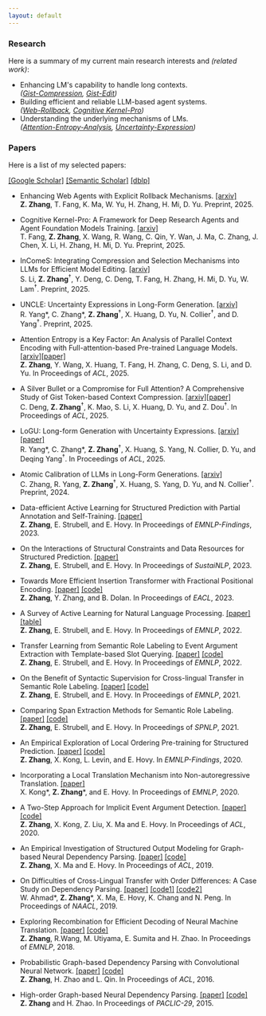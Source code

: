 ```yaml
---
layout: default
---
```


### Research

Here is a summary of my current main research interests and *(related work)*:
- Enhancing LM's capability to handle long contexts. <br> 
*([Gist-Compression](https://arxiv.org/abs/2412.17483), [Gist-Edit](https://arxiv.org/abs/2505.22156))*
- Building efficient and reliable LLM-based agent systems. <br>
*([Web-Rollback](https://arxiv.org/abs/2504.11788), [Cognitive Kernel-Pro](https://arxiv.org/abs/2508.00414))*
- Understanding the underlying mechanisms of LMs. <br>
*([Attention-Entropy-Analysis](https://arxiv.org/abs/2412.16545), [Uncertainty-Expression](https://arxiv.org/abs/2410.14309))*


### Papers

Here is a list of my selected papers:

[[Google Scholar]](https://scholar.google.com/citations?user=373vlUEAAAAJ) [[Semantic Scholar]](https://www.semanticscholar.org/author/Zhisong-Zhang/1929423) [[dblp]](https://dblp.org/pid/174/7415.html)

* Enhancing Web Agents with Explicit Rollback Mechanisms. [[arxiv]](https://arxiv.org/abs/2504.11788) <br>
**Z. Zhang**, T. Fang, K. Ma, W. Yu, H. Zhang, H. Mi, D. Yu. Preprint, 2025.

* Cognitive Kernel-Pro: A Framework for Deep Research Agents and Agent Foundation Models Training. [[arxiv]](https://arxiv.org/abs/2508.00414) <br>
T. Fang, **Z. Zhang**, X. Wang, R. Wang, C. Qin, Y. Wan, J. Ma, C. Zhang, J. Chen, X. Li, H. Zhang, H. Mi, D. Yu. Preprint, 2025.

* InComeS: Integrating Compression and Selection Mechanisms into LLMs for Efficient Model Editing. [[arxiv]](https://arxiv.org/abs/2505.22156) <br>
S. Li, **Z. Zhang**<sup>†</sup>, Y. Deng, C. Deng, T. Fang, H. Zhang, H. Mi, D. Yu, W. Lam<sup>†</sup>. Preprint, 2025.

* UNCLE: Uncertainty Expressions in Long-Form Generation. [[arxiv]](https://arxiv.org/abs/2505.16922) <br>
R. Yang\*, C. Zhang\*, **Z. Zhang**<sup>†</sup>, X. Huang, D. Yu, N. Collier<sup>†</sup>, and D. Yang<sup>†</sup>. Preprint, 2025.

* Attention Entropy is a Key Factor: An Analysis of Parallel Context Encoding with Full-attention-based Pre-trained Language Models. [[arxiv]](https://arxiv.org/abs/2412.16545)[[paper]](https://aclanthology.org/2025.acl-long.485/) <br>
**Z. Zhang**, Y. Wang, X. Huang, T. Fang, H. Zhang, C. Deng, S. Li, and D. Yu. In Proceedings of *ACL*, 2025.

* A Silver Bullet or a Compromise for Full Attention? A Comprehensive Study of Gist Token-based Context Compression. [[arxiv]](https://arxiv.org/abs/2412.17483)[[paper]](https://aclanthology.org/2025.acl-long.241/) <br>
C. Deng, **Z. Zhang**<sup>†</sup>, K. Mao, S. Li, X. Huang, D. Yu, and Z. Dou<sup>†</sup>. In Proceedings of *ACL*, 2025.

* LoGU: Long-form Generation with Uncertainty Expressions. [[arxiv]](https://arxiv.org/abs/2410.14309)[[paper]](https://aclanthology.org/2025.acl-long.928/) <br>
R. Yang\*, C. Zhang\*, **Z. Zhang**<sup>†</sup>, X. Huang, S. Yang, N. Collier, D. Yu, and Deqing Yang<sup>†</sup>. In Proceedings of *ACL*, 2025.

* Atomic Calibration of LLMs in Long-Form Generations. [[arxiv]](https://arxiv.org/abs/2410.13246) <br>
C. Zhang, R. Yang, **Z. Zhang**<sup>†</sup>, X. Huang, S. Yang, D. Yu, and N. Collier<sup>†</sup>. Preprint, 2024.

* Data-efficient Active Learning for Structured Prediction with Partial Annotation and Self-Training. [[paper]](https://aclanthology.org/2023.findings-emnlp.865/) <br>
**Z. Zhang**, E. Strubell, and E. Hovy. In Proceedings of *EMNLP-Findings*, 2023.

* On the Interactions of Structural Constraints and Data Resources for Structured Prediction. [[paper]](https://aclanthology.org/2023.sustainlp-1.10/) <br>
**Z. Zhang**, E. Strubell, and E. Hovy. In Proceedings of *SustaiNLP*, 2023.

* Towards More Efficient Insertion Transformer with Fractional Positional Encoding. [[paper]](https://aclanthology.org/2023.eacl-main.115/) [[code]](https://github.com/zzsfornlp/zgen1) <br>
**Z. Zhang**, Y. Zhang, and B. Dolan. In Proceedings of *EACL*, 2023.

* A Survey of Active Learning for Natural Language Processing. [[paper]](https://aclanthology.org/2022.emnlp-main.414/) [[table]](https://github.com/zzsfornlp/zmsp/blob/main/msp2/docs/al4nlp/readme.md) <br>
**Z. Zhang**, E. Strubell, and E. Hovy. In Proceedings of *EMNLP*, 2022.

* Transfer Learning from Semantic Role Labeling to Event Argument Extraction with Template-based Slot Querying. [[paper]](https://aclanthology.org/2022.emnlp-main.169/) [[code]](https://github.com/zzsfornlp/zmsp/blob/main/msp2/docs/srl2arg/readme.md) <br>
**Z. Zhang**, E. Strubell, and E. Hovy. In Proceedings of *EMNLP*, 2022.

* On the Benefit of Syntactic Supervision for Cross-lingual Transfer in Semantic Role Labeling. [[paper]](https://aclanthology.org/2021.emnlp-main.503/) [[code]](https://github.com/zzsfornlp/zmsp/blob/main/msp2/docs/srl_cl/readme.md) <br>
**Z. Zhang**, E. Strubell, and E. Hovy. In Proceedings of *EMNLP*, 2021.

* Comparing Span Extraction Methods for Semantic Role Labeling. [[paper]](https://aclanthology.org/2021.spnlp-1.8/) [[code]](https://github.com/zzsfornlp/zmsp/blob/main/msp2/docs/srl_span/readme.md) <br>
**Z. Zhang**, E. Strubell, and E. Hovy. In Proceedings of *SPNLP*, 2021.

* An Empirical Exploration of Local Ordering Pre-training for Structured Prediction. [[paper]](https://www.aclweb.org/anthology/2020.findings-emnlp.160) [[code]](https://github.com/zzsfornlp/zmsp/blob/master/docs/lbag.md) <br>
**Z. Zhang**, X. Kong, L. Levin, and E. Hovy. In *EMNLP-Findings*, 2020.

* Incorporating a Local Translation Mechanism into Non-autoregressive Translation. [[paper]](https://www.aclweb.org/anthology/2020.emnlp-main.79) <br>
X. Kong\*, **Z. Zhang**\*, and E. Hovy. In Proceedings of *EMNLP*, 2020.

* A Two-Step Approach for Implicit Event Argument Detection. [[paper]](https://www.aclweb.org/anthology/2020.acl-main.667.pdf) [[code]](https://github.com/zzsfornlp/zmsp/blob/master/docs/iarg.md) <br>
**Z. Zhang**, X. Kong, Z. Liu, X. Ma and E. Hovy. In Proceedings of *ACL*, 2020.

* An Empirical Investigation of Structured Output Modeling for Graph-based Neural Dependency Parsing. [[paper]](https://www.aclweb.org/anthology/P19-1562) [[code]](https://github.com/zzsfornlp/zmsp/blob/master/docs/emp_graph.md) <br>
**Z. Zhang**, X. Ma and E. Hovy. In Proceedings of *ACL*, 2019.

* On Difficulties of Cross-Lingual Transfer with Order Differences: A Case Study on Dependency Parsing. [[paper]](https://www.aclweb.org/anthology/N19-1253) [[code1]](https://github.com/uclanlp/CrossLingualDepParser) [[code2]](https://github.com/zzsfornlp/zmsp/blob/master/docs/cl0.md) <br>
W. Ahmad\*, **Z. Zhang**\*, X. Ma, E. Hovy, K. Chang and N. Peng. In Proceedings of *NAACL*, 2019.

* Exploring Recombination for Efficient Decoding of Neural Machine Translation. [[paper]](https://aclweb.org/anthology/D18-1511) [[code]](https://github.com/zzsfornlp/znmt-merge) <br>
**Z. Zhang**, R.Wang, M. Utiyama, E. Sumita and H. Zhao. In Proceedings of *EMNLP*, 2018.

* Probabilistic Graph-based Dependency Parsing with Convolutional Neural Network. [[paper]](http://www.aclweb.org/anthology/P16-1131) [[code]](https://github.com/zzsfornlp/nnpgdparser) <br>
**Z. Zhang**, H. Zhao and L. Qin. In Proceedings of *ACL*, 2016.

* High-order Graph-based Neural Dependency Parsing. [[paper]](http://www.aclweb.org/anthology/Y15-1014) [[code]](https://github.com/zzsfornlp/nngdparser) <br>
**Z. Zhang** and H. Zhao. In Proceedings of *PACLIC-29*, 2015.

